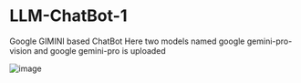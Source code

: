 # LLM-ChatBot-1
Google GIMINI based ChatBot
Here two models named google gemini-pro-vision and google gemini-pro is uploaded


![image](https://github.com/user-attachments/assets/d9d650d4-315e-4bc1-ba45-524001aba390)
